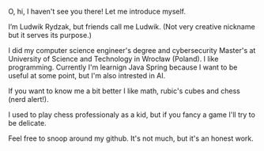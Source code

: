 O, hi, I haven't see you there! Let me introduce myself.

I’m Ludwik Rydzak, but friends call me Ludwik. (Not very creative nickname but it serves its purpose.)  

I did my computer science engineer's degree and cybersecurity Master's at University of Science and Technology in Wrocław (Poland).
I like programming. Currently I'm learnign Java Spring because I want to be useful at some point, but I'm also intrested in AI. 


If you want to know me a bit better I like math, rubic's cubes and chess (nerd alert!). 

I used to play chess professionaly as a kid, but if you fancy a game I'll try to be delicate. 


Feel free to snoop around my github. It's not much, but it's an honest work. 


